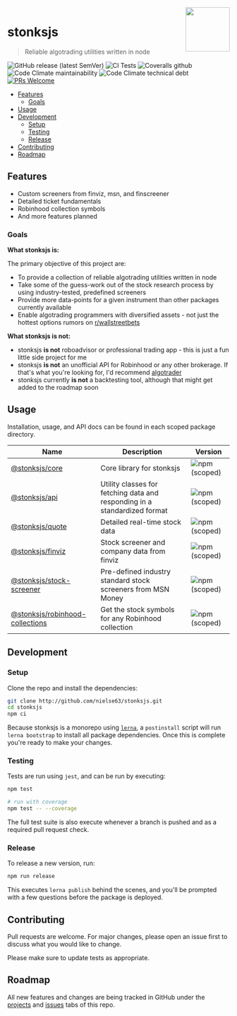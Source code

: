 <img src="https://raw.githubusercontent.com/nielse63/stonksjs/master/docs/img/logo.svg" align="right" width="100" />

# stonksjs

> Reliable algotrading utilities written in node

![GitHub release (latest SemVer)](https://img.shields.io/github/v/release/nielse63/stonksjs?style=flat-square)
![CI Tests](https://github.com/nielse63/stonksjs/workflows/CI%20Tests/badge.svg)
![Coveralls github](https://img.shields.io/coveralls/github/nielse63/stonksjs?style=flat-square)
![Code Climate maintainability](https://img.shields.io/codeclimate/maintainability/nielse63/stonksjs?style=flat-square)
![Code Climate technical debt](https://img.shields.io/codeclimate/tech-debt/nielse63/stonksjs?style=flat-square)
[![PRs Welcome](https://img.shields.io/badge/PRs-welcome-brightgreen.svg?style=flat-square)](http://makeapullrequest.com)

- [Features](#features)
  - [Goals](#goals)
- [Usage](#usage)
- [Development](#development)
  - [Setup](#setup)
  - [Testing](#testing)
  - [Release](#release)
- [Contributing](#contributing)
- [Roadmap](#roadmap)

## Features

- Custom screeners from finviz, msn, and finscreener
- Detailed ticket fundamentals
- Robinhood collection symbols
- And more features planned

### Goals

**What stonksjs is:**

The primary objective of this project are:

- To provide a collection of reliable algotrading utilities written in node
- Take some of the guess-work out of the stock research process by using
  industry-tested, predefined screeners
- Provide more data-points for a given instrument than other packages currently
  available
- Enable algotrading programmers with diversified assets - not just the hottest
  options rumors on [r/wallstreetbets](https://reddit.com/r/wallstreetbets)

**What stonksjs is not:**

- stonksjs **is not** roboadvisor or professional trading app - this is just a
  fun little side project for me
- stonksjs **is not** an unofficial API for Robinhood or any other brokerage. If
  that's what you're looking for, I'd recommend
  [algotrader](https://github.com/torreyleonard/algotrader)
- stonksjs currently **is not** a backtesting tool, although that might get
  added to the roadmap soon

## Usage

Installation, usage, and API docs can be found in each scoped package directory.

| Name                                                                                                               | Description                                                               | Version                                                                                                           |
| ------------------------------------------------------------------------------------------------------------------ | ------------------------------------------------------------------------- | ----------------------------------------------------------------------------------------------------------------- |
| [@stonksjs/core](https://github.com/nielse63/stonksjs/tree/master/packages/core)                                   | Core library for stonksjs                                                 | ![npm (scoped)](https://img.shields.io/npm/v/@stonksjs/core?color=brightgreen&style=flat-square)                  |
| [@stonksjs/api](https://github.com/nielse63/stonksjs/tree/master/packages/api)                                     | Utility classes for fetching data and responding in a standardized format | ![npm (scoped)](https://img.shields.io/npm/v/@stonksjs/api?color=brightgreen&style=flat-square)                   |
| [@stonksjs/quote](https://github.com/nielse63/stonksjs/tree/master/packages/quote)                                 | Detailed real-time stock data                                             | ![npm (scoped)](https://img.shields.io/npm/v/@stonksjs/quote?color=brightgreen&style=flat-square)                 |
| [@stonksjs/finviz](https://github.com/nielse63/stonksjs/tree/master/packages/finviz)                               | Stock screener and company data from finviz                               | ![npm (scoped)](https://img.shields.io/npm/v/@stonksjs/finviz?color=brightgreen&style=flat-square)                |
| [@stonksjs/stock-screener](https://github.com/nielse63/stonksjs/tree/master/packages/stock-screener)               | Pre-defined industry standard stock screeners from MSN Money              | ![npm (scoped)](https://img.shields.io/npm/v/@stonksjs/stock-screener?color=brightgreen&style=flat-square)        |
| [@stonksjs/robinhood-collections](https://github.com/nielse63/stonksjs/tree/master/packages/robinhood-collections) | Get the stock symbols for any Robinhood collection                        | ![npm (scoped)](https://img.shields.io/npm/v/@stonksjs/robinhood-collections?color=brightgreen&style=flat-square) |

## Development

### Setup

Clone the repo and install the dependencies:

```bash
git clone http://github.com/nielse63/stonksjs.git
cd stonksjs
npm ci
```

Because stonksjs is a monorepo using [`lerna`](https://github.com/lerna/lerna),
a `postinstall` script will run `lerna bootstrap` to install all package
dependencies. Once this is complete you're ready to make your changes.

### Testing

Tests are run using `jest`, and can be run by executing:

```bash
npm test

# run with coverage
npm test -- --coverage
```

The full test suite is also execute whenever a branch is pushed and as a
required pull request check.

### Release

To release a new version, run:

```bash
npm run release
```

This executes `lerna publish` behind the scenes, and you'll be prompted with a
few questions before the package is deployed.

## Contributing

Pull requests are welcome. For major changes, please open an issue first to
discuss what you would like to change.

Please make sure to update tests as appropriate.

## Roadmap

All new features and changes are being tracked in GitHub under the
[projects](https://github.com/nielse63/stonksjs/projects) and
[issues](https://github.com/nielse63/stonksjs/issues) tabs of this repo.
